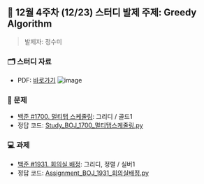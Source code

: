 ## 🚀 12월 4주차 (12/23) 스터디 발제 주제: Greedy Algorithm
> 발제자: 정수미

### 🗂️ 스터디 자료
- PDF: [바로가기](./Study_BOJ_1223.pdf)
![image](https://github.com/user-attachments/assets/eda88039-4fa3-4c7e-8f0e-b610faa8081a)


### 📖 문제
- [백준 #1700. 멀티탭 스케줄링](https://www.acmicpc.net/problem/1700): 그리디 / 골드1
- 정답 코드: [Study_BOJ_1700_멀티탭스케줄링.py](./Study_BOJ_1700_멀티탭스케줄링.py)

### 💻 과제
- [백준 #1931. 회의실 배정](https://www.acmicpc.net/problem/1931): 그리디, 정렬 / 실버1
- 정답 코드: [Assignment_BOJ_1931_회의실배정.py](./Assignment_BOJ_1931_회의실배정.py)
